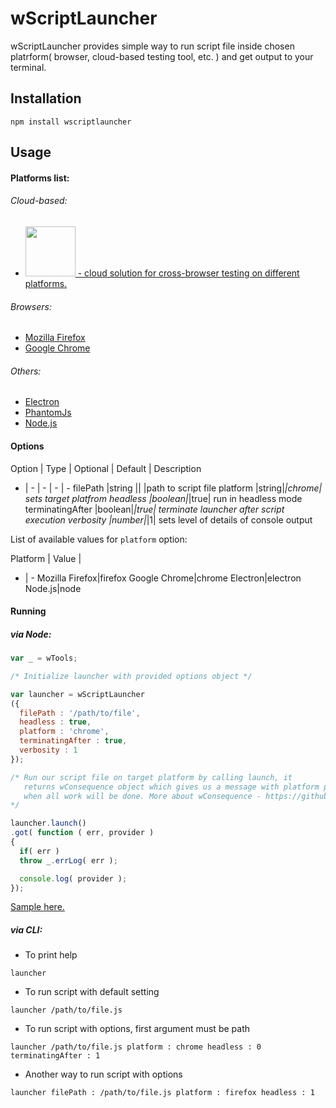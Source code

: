 # wScriptLauncher<!-- [![BrowserStack Status](https://www.browserstack.com/automate/badge.svg?badge_key=<badge_key>)](https://www.browserstack.com/automate/public-build/<badge_key>) -->

wScriptLauncher provides simple way to run script file inside chosen platrform( browser, cloud-based testing tool, etc. ) and get output to your terminal.

## Installation
```terminal
npm install wscriptlauncher
```

## Usage
#### Platforms list:
###### Cloud-based:
* <a href="http://browserstack.com"><img src = "https://www.browserstack.com/images/layout/browserstack-logo-600x315.png" height = "80"> - cloud solution for cross-browser testing on different platforms.</a>

###### Browsers:
* [Mozilla Firefox]( https://www.mozilla.org/uk/firefox/new )
* [Google Chrome](https://www.google.com/chrome)

###### Others:
* [ Electron ](https://electron.atom.io)
* [ PhantomJs ](https://phantomjs.org)
* [ Node.js ](https://nodejs.org)

#### Options
Option | Type | Optional |  Default | Description
- | - | - | - | -
filePath |string || |path to script file
platform |string|*|chrome| sets target platfrom
headless |boolean|*|true| run in headless mode
terminatingAfter |boolean|*|true| terminate launcher after script execution
verbosity |number|*|1| sets level of details of console output

List of available values for `platform` option:

Platform | Value |
- | -
Mozilla Firefox|firefox
Google Chrome|chrome
Electron|electron
Node.js|node

#### Running

##### via Node:
```javascript
var _ = wTools;

/* Initialize launcher with provided options object */

var launcher = wScriptLauncher
({
  filePath : '/path/to/file',
  headless : true,
  platform : 'chrome',
  terminatingAfter : true,
  verbosity : 1
});

/* Run our script file on target platform by calling launch, it
   returns wConsequence object which gives us a message with platform provider
   when all work will be done. More about wConsequence - https://github.com/Wandalen/wConsequence
*/

launcher.launch()
.got( function ( err, provider )
{
  if( err )
  throw _.errLog( err );

  console.log( provider );
});
```
[Sample here.](https://github.com/Wandalen/wScriptLauncher/blob/master/sample/ScriptLauncher.js)

##### via CLI:
* To print help
```terminal
launcher
```
* To run script with default setting
```terminal
launcher /path/to/file.js
```
* To run script with options, first argument must be path
```terminal
launcher /path/to/file.js platform : chrome headless : 0 terminatingAfter : 1
```
* Another way to run script with options
```terminal
launcher filePath : /path/to/file.js platform : firefox headless : 1
```
